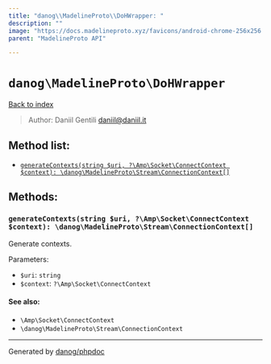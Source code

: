 ```yaml
---
title: "danog\\MadelineProto\\DoHWrapper: "
description: ""
image: "https://docs.madelineproto.xyz/favicons/android-chrome-256x256.png"
parent: "MadelineProto API"

---
```

# `danog\MadelineProto\DoHWrapper`
[Back to index](../../index.html)

> Author: Daniil Gentili <daniil@daniil.it>  
  

  




## Method list:
* [`generateContexts(string $uri, ?\Amp\Socket\ConnectContext $context): \danog\MadelineProto\Stream\ConnectionContext[]`](#generatecontextsstring-uri-ampsocketconnectcontext-context-danogmadelineprotostreamconnectioncontext)

## Methods:
### `generateContexts(string $uri, ?\Amp\Socket\ConnectContext $context): \danog\MadelineProto\Stream\ConnectionContext[]`

Generate contexts.


Parameters:

* `$uri`: `string`   
* `$context`: `?\Amp\Socket\ConnectContext`   


#### See also: 
* `\Amp\Socket\ConnectContext`
* `\danog\MadelineProto\Stream\ConnectionContext`




---
Generated by [danog/phpdoc](https://phpdoc.daniil.it)
